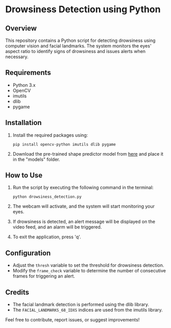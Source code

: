 # Drowsiness Detection using Python

## Overview
This repository contains a Python script for detecting drowsiness using computer vision and facial landmarks. The system monitors the eyes' aspect ratio to identify signs of drowsiness and issues alerts when necessary.

## Requirements
- Python 3.x
- OpenCV
- imutils
- dlib
- pygame

## Installation
1. Install the required packages using:
   ```
   pip install opencv-python imutils dlib pygame
   ```

2. Download the pre-trained shape predictor model from [here](http://dlib.net/files/shape_predictor_68_face_landmarks.dat.bz2) and place it in the "models" folder.

## How to Use
1. Run the script by executing the following command in the terminal:
   ```
   python drowsiness_detection.py
   ```

2. The webcam will activate, and the system will start monitoring your eyes.

3. If drowsiness is detected, an alert message will be displayed on the video feed, and an alarm will be triggered.

4. To exit the application, press 'q'.

## Configuration
- Adjust the `thresh` variable to set the threshold for drowsiness detection.
- Modify the `frame_check` variable to determine the number of consecutive frames for triggering an alert.

## Credits
- The facial landmark detection is performed using the dlib library.
- The `FACIAL_LANDMARKS_68_IDXS` indices are used from the imutils library.

Feel free to contribute, report issues, or suggest improvements!
